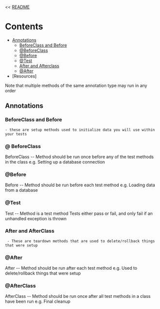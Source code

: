 << [README](./README.md)

# Contents
- [Annotations](#annotations)
    - [BeforeClass and Before](#beforeclass-and-before) 
    - [@BeforeClass](#-beforeclass)
    - [@Before](#before)
    - [@Test](#test)
    - [After and Afterclass](#after-and-afterclass)
    - [@After](#after)
- [Resources]

Note that multiple methods of the same annotation type may run in any order 

## Annotations

### BeforeClass and Before
    - these are setup methods used to initialize data you will use within your tests
### @ BeforeClass
BeforeClass -- Method should be run once before any of the test methods in the class e.g. Setting up a database connection 

### @Before
Before -- Method should be run before each test method e.g. Loading data from a database 

### @Test
Test -- Method is a test method Tests either pass or fail, and only fail if an unhandled exception is thrown 

### After and AfterClass
     - These are teardown methods that are used to delete/rollback things that were setup

### @After
After -- Method should be run after each test method e.g. Used to delete/rollback things that were setup 

### @AfterClass
AfterClass -- Method should be run once after all test methods in a class have been run e.g. Final cleanup